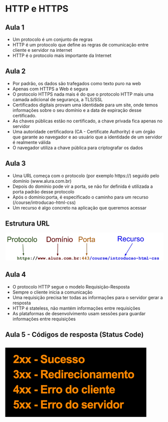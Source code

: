 <h1>HTTP e HTTPS</h1>

<h2>Aula 1</h2>
    <ul>
        <li>Um protocolo é um conjunto de regras</li>
        <li>HTTP é um protocolo que define as regras de comunicação entre cliente e servidor na internet</li>
        <li>HTTP é o protocolo mais importante da Internet</li>
    </ul>

<h2>Aula 2</h2>
    <ul>
        <li>Por padrão, os dados são trafegados como texto puro na web</li>
        <li>Apenas com HTTPS a Web é segura</li>
        <li>O protocolo HTTPS nada mais é do que o protocolo HTTP mais uma camada adicional de segurança, a TLS/SSL</li>
        <li>Certificados digitais provam uma identidade para um site, onde temos informações sobre o seu domínio e a data de expiração desse certificado.</li>
        <li>As chaves públicas estão no certificado, a chave privada fica apenas no servidor</li>
        <li>Uma autoridade certificadora (CA - Certificate Authority) é um órgão que garante ao navegador e ao usuário que a identidade de um servidor é realmente válida</li>
        <li>O navegador utiliza a chave pública para criptografar os dados</li>
    </ul>

<h2>Aula 3</h2>
    <ul>
        <li>Uma URL começa com o protocolo (por exemplo https://) seguido pelo domínio (www.alura.com.br)</li>
        <li>Depois do domínio pode vir a porta, se não for definida é utilizada a porta padrão desse protocolo</li>
        <li>Após o domínio:porta, é especificado o caminho para um recurso (/course/introducao-html-css)</li>
        <li>Um recurso é algo concreto na aplicação que queremos acessar</li>
    </ul>

<h2>Estrutura URL</h2>
    <img src='http-url.png'>

<h2>Aula 4</h2>
    <ul>
        <li>O protocolo HTTP segue o modelo Requisição-Resposta</li>
        <li>Sempre o cliente inicia a comunicação</li>
        <li>Uma requisição precisa ter todas as informações para o servidor gerar a resposta</li>
        <li>HTTP é stateless, não mantém informações entre requisições</li>
        <li>As plataformas de desenvolvimento usam sessões para guardar informações entre requisições</li>
    </ul>

<h2>Aula 5 - Códigos de resposta (Status Code)<h2>
    <img src='classe-http-2.png'>
